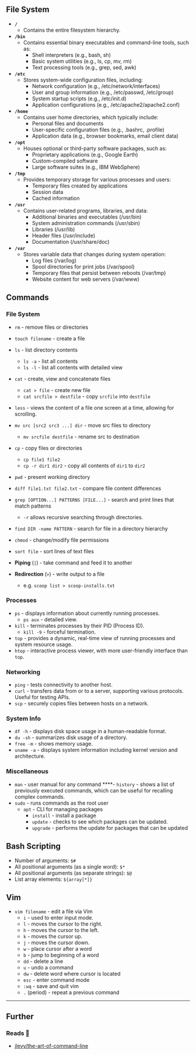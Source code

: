 ## File System

- **`/`**
    - Contains the entire filesystem hierarchy.
- **`/bin`**
    - Contains essential binary executables and command-line tools, such as:
        - Shell interpreters (e.g., bash, sh)
        - Basic system utilities (e.g., ls, cp, mv, rm)
        - Text processing tools (e.g., grep, sed, awk)
- **`/etc`**
    - Stores system-wide configuration files, including:
        - Network configuration (e.g., /etc/network/interfaces)
        - User and group information (e.g., /etc/passwd, /etc/group)
        - System startup scripts (e.g., /etc/init.d)
        - Application configurations (e.g., /etc/apache2/apache2.conf)
- **`/home`**
    - Contains user home directories, which typically include:
        - Personal files and documents
        - User-specific configuration files (e.g., .bashrc, .profile)
        - Application data (e.g., browser bookmarks, email client data)
- **`/opt`**
    - Houses optional or third-party software packages, such as:
        - Proprietary applications (e.g., Google Earth)
        - Custom-compiled software
        - Large software suites (e.g., IBM WebSphere)
- **`/tmp`**
    - Provides temporary storage for various processes and users:
        - Temporary files created by applications
        - Session data
        - Cached information
- **`/usr`**
    - Contains user-related programs, libraries, and data:
        - Additional binaries and executables (/usr/bin)
        - System administration commands (/usr/sbin)
        - Libraries (/usr/lib)
        - Header files (/usr/include)
        - Documentation (/usr/share/doc)
- **`/var`**
    - Stores variable data that changes during system operation:
        - Log files (/var/log)
        - Spool directories for print jobs (/var/spool)
        - Temporary files that persist between reboots (/var/tmp)
        - Website content for web servers (/var/www)

## Commands

### File System

- `rm` - remove files or directories
- `touch filename` - create a file
- `ls` - list directory contents
    - `ls -a` - list all contents
    - `ls -l` - list all contents with detailed view
- `cat` - create, view and concatenate files
    - `cat > file` - create new file
    - `cat srcfile > destfile` - copy `srcfile` into `destfile`
- `less` - views the content of a file one screen at a time, allowing for scrolling.
- `mv src [src2 src3 ...] dir` - move src files to directory
    - `mv srcfile destfile` - rename src to destination
- `cp` - copy files or directories
    - `cp file1 file2`
    - `cp -r dir1 dir2` - copy all contents of `dir1` to `dir2`
- `pwd` - present working directory
- `diff file1.txt file2.txt` - compare file content differences
- `grep [OPTION...] PATTERNS [FILE...]` - search and print lines that match patterns
    - `-r` allows recursive searching through directories.
- `find DIR -name PATTERN` - search for file in a directory hierarchy
- `chmod` - change/modify file permissions
- `sort file` - sort lines of text files

- **Piping** (`|`) - take command and feed it to another
- **Redirection** (`>`) - write output to a file
    - e.g. `scoop list > scoop-installs.txt`

### Processes

- `ps` - displays information about currently running processes.
    - `ps aux` - detailed view.
- `kill` - terminates processes by their PID (Process ID). 
    - `kill -9` - forceful termination.
- `top` - provides a dynamic, real-time view of running processes and system resource usage.
- `htop` - interactive process viewer, with more user-friendly interface than `top`.

### Networking

- `ping` - tests connectivity to another host.
- `curl` - transfers data from or to a server, supporting various protocols. Useful for testing APIs.
- `scp` - securely copies files between hosts on a network.

### System Info

- `df -h` - displays disk space usage in a human-readable format.
- `du -sh` - summarizes disk usage of a directory.
- `free -m` - shows memory usage.
- `uname -a` - displays system information including kernel version and architecture.

### Miscellaneous

- `man` - user manual for any command
****- `history` - shows a list of previously executed commands, which can be useful for recalling complex commands.
- `sudo` - runs commands as the root user
    - `apt` - CLI for managing packages
        - `install` - install a package
        - `update` - checks to see which packages can be updated.
        - `upgrade` - performs the update for packages that can be updated

## Bash Scripting

- Number of arguments: `$#`
- All positional arguments (as a single word): `$*`
- All positional arguments (as separate strings): `$@`
- List array elements: `${array[*]}`

## Vim

- `vim filename` - edit a file via Vim
    - `i` - used to enter input mode.
    - `l` - moves the cursor to the right.
    - `h` - moves the cursor to the left.
    - `k` - moves the cursor up.
    - `j` - moves the cursor down.
    - `w` - place cursor after a word
    - `b` - jump to beginning of a word
    - `dd` - delete a line
    - `u` - undo a command
    - `dw` - delete word where cursor is located
    - `esc` - enter command mode
    - `:wq` - save and quit vim
    - `.` (period) - repeat a previous command

---
## Further

### Reads 📄

- [jlevy/the-art-of-command-line](https://github.com/jlevy/the-art-of-command-line)